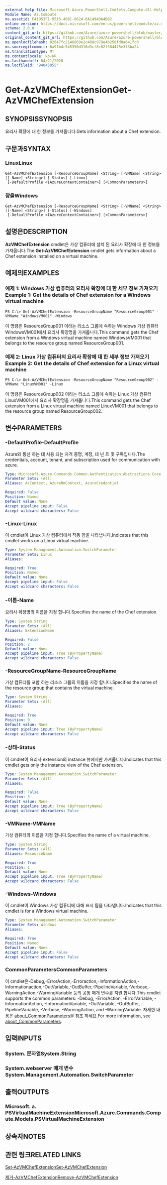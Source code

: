 ```yaml
---
external help file: Microsoft.Azure.PowerShell.Cmdlets.Compute.dll-Help.xml
Module Name: Az.Compute
ms.assetid: F41953F1-9515-4081-8624-6A1494DA4BB2
online version: https://docs.microsoft.com/en-us/powershell/module/az.compute/get-azvmchefextension
schema: 2.0.0
content_git_url: https://github.com/Azure/azure-powershell/blob/master/src/Compute/Compute/help/Get-AzVMChefExtension.md
original_content_git_url: https://github.com/Azure/azure-powershell/blob/master/src/Compute/Compute/help/Get-AzVMChefExtension.md
ms.openlocfilehash: 02647fc2148069e2c408c979e4b258fd0a641fc0
ms.sourcegitcommit: 6a91b4c545350d316d3cf8c62f384478e3f3ba24
ms.translationtype: MT
ms.contentlocale: ko-KR
ms.lasthandoff: 04/21/2020
ms.locfileid: "94045055"
---
```

# <span data-ttu-id="7d4fe-101">Get-AzVMChefExtension</span><span class="sxs-lookup"><span data-stu-id="7d4fe-101">Get-AzVMChefExtension</span></span>

## <span data-ttu-id="7d4fe-102">SYNOPSIS</span><span class="sxs-lookup"><span data-stu-id="7d4fe-102">SYNOPSIS</span></span>
<span data-ttu-id="7d4fe-103">요리사 확장에 대 한 정보를 가져옵니다.</span><span class="sxs-lookup"><span data-stu-id="7d4fe-103">Gets information about a Chef extension.</span></span>

## <span data-ttu-id="7d4fe-104">구문과</span><span class="sxs-lookup"><span data-stu-id="7d4fe-104">SYNTAX</span></span>

### <span data-ttu-id="7d4fe-105">Linux</span><span class="sxs-lookup"><span data-stu-id="7d4fe-105">Linux</span></span>
```
Get-AzVMChefExtension [-ResourceGroupName] <String> [-VMName] <String> [[-Name] <String>] [-Status] [-Linux]
 [-DefaultProfile <IAzureContextContainer>] [<CommonParameters>]
```

### <span data-ttu-id="7d4fe-106">창을</span><span class="sxs-lookup"><span data-stu-id="7d4fe-106">Windows</span></span>
```
Get-AzVMChefExtension [-ResourceGroupName] <String> [-VMName] <String> [[-Name] <String>] [-Status] [-Windows]
 [-DefaultProfile <IAzureContextContainer>] [<CommonParameters>]
```

## <span data-ttu-id="7d4fe-107">설명은</span><span class="sxs-lookup"><span data-stu-id="7d4fe-107">DESCRIPTION</span></span>
<span data-ttu-id="7d4fe-108">**AzVMChefExtension** cmdlet은 가상 컴퓨터에 설치 된 요리사 확장에 대 한 정보를 가져옵니다.</span><span class="sxs-lookup"><span data-stu-id="7d4fe-108">The **Get-AzVMChefExtension** cmdlet gets information about a Chef extension installed on a virtual machine.</span></span>

## <span data-ttu-id="7d4fe-109">예제의</span><span class="sxs-lookup"><span data-stu-id="7d4fe-109">EXAMPLES</span></span>

### <span data-ttu-id="7d4fe-110">예제 1: Windows 가상 컴퓨터의 요리사 확장에 대 한 세부 정보 가져오기</span><span class="sxs-lookup"><span data-stu-id="7d4fe-110">Example 1: Get the details of Chef extension for a Windows virtual machine</span></span>
```
PS C:\> Get-AzVMChefExtension -ResourceGroupName "ResourceGroup001" -VMName "WindowsVM001" -Windows
```

<span data-ttu-id="7d4fe-111">이 명령은 ResourceGroup001 이라는 리소스 그룹에 속하는 Windows 가상 컴퓨터 WindowsVM001에서 요리사 확장명을 가져옵니다.</span><span class="sxs-lookup"><span data-stu-id="7d4fe-111">This command gets the Chef extension from a Windows virtual machine named WindowsVM001 that belongs to the resource group named ResourceGroup001.</span></span>

### <span data-ttu-id="7d4fe-112">예제 2: Linux 가상 컴퓨터의 요리사 확장에 대 한 세부 정보 가져오기</span><span class="sxs-lookup"><span data-stu-id="7d4fe-112">Example 2: Get the details of Chef extension for a Linux virtual machine</span></span>
```
PS C:\> Get-AzVMChefExtension -ResourceGroupName "ResourceGroup002" -VMName "LinuxVM001" -Linux
```

<span data-ttu-id="7d4fe-113">이 명령은 ResourceGroup002 이라는 리소스 그룹에 속하는 Linux 가상 컴퓨터 LinuxVM001에서 요리사 확장명을 가져옵니다.</span><span class="sxs-lookup"><span data-stu-id="7d4fe-113">This command gets the Chef extension from a Linux virtual machine named LinuxVM001 that belongs to the resource group named ResourceGroup002.</span></span>

## <span data-ttu-id="7d4fe-114">변수</span><span class="sxs-lookup"><span data-stu-id="7d4fe-114">PARAMETERS</span></span>

### <span data-ttu-id="7d4fe-115">-DefaultProfile</span><span class="sxs-lookup"><span data-stu-id="7d4fe-115">-DefaultProfile</span></span>
<span data-ttu-id="7d4fe-116">Azure와 통신 하는 데 사용 되는 자격 증명, 계정, 테 넌 트 및 구독입니다.</span><span class="sxs-lookup"><span data-stu-id="7d4fe-116">The credentials, account, tenant, and subscription used for communication with azure.</span></span>

```yaml
Type: Microsoft.Azure.Commands.Common.Authentication.Abstractions.Core.IAzureContextContainer
Parameter Sets: (All)
Aliases: AzContext, AzureRmContext, AzureCredential

Required: False
Position: Named
Default value: None
Accept pipeline input: False
Accept wildcard characters: False
```

### <span data-ttu-id="7d4fe-117">-Linux</span><span class="sxs-lookup"><span data-stu-id="7d4fe-117">-Linux</span></span>
<span data-ttu-id="7d4fe-118">이 cmdlet이 Linux 가상 컴퓨터에서 작동 함을 나타냅니다.</span><span class="sxs-lookup"><span data-stu-id="7d4fe-118">Indicates that this cmdlet works on a Linux virtual machine.</span></span>

```yaml
Type: System.Management.Automation.SwitchParameter
Parameter Sets: Linux
Aliases:

Required: True
Position: Named
Default value: None
Accept pipeline input: False
Accept wildcard characters: False
```

### <span data-ttu-id="7d4fe-119">-이름</span><span class="sxs-lookup"><span data-stu-id="7d4fe-119">-Name</span></span>
<span data-ttu-id="7d4fe-120">요리사 확장명의 이름을 지정 합니다.</span><span class="sxs-lookup"><span data-stu-id="7d4fe-120">Specifies the name of the Chef extension.</span></span>

```yaml
Type: System.String
Parameter Sets: (All)
Aliases: ExtensionName

Required: False
Position: 2
Default value: None
Accept pipeline input: True (ByPropertyName)
Accept wildcard characters: False
```

### <span data-ttu-id="7d4fe-121">-ResourceGroupName</span><span class="sxs-lookup"><span data-stu-id="7d4fe-121">-ResourceGroupName</span></span>
<span data-ttu-id="7d4fe-122">가상 컴퓨터를 포함 하는 리소스 그룹의 이름을 지정 합니다.</span><span class="sxs-lookup"><span data-stu-id="7d4fe-122">Specifies the name of the resource group that contains the virtual machine.</span></span>

```yaml
Type: System.String
Parameter Sets: (All)
Aliases:

Required: True
Position: 0
Default value: None
Accept pipeline input: True (ByPropertyName)
Accept wildcard characters: False
```

### <span data-ttu-id="7d4fe-123">-상태</span><span class="sxs-lookup"><span data-stu-id="7d4fe-123">-Status</span></span>
<span data-ttu-id="7d4fe-124">이 cmdlet이 요리사 extension의 instance 뷰에서만 가져옵니다.</span><span class="sxs-lookup"><span data-stu-id="7d4fe-124">Indicates that this cmdlet gets only the instance view of the Chef extension.</span></span>

```yaml
Type: System.Management.Automation.SwitchParameter
Parameter Sets: (All)
Aliases:

Required: False
Position: 3
Default value: None
Accept pipeline input: True (ByPropertyName)
Accept wildcard characters: False
```

### <span data-ttu-id="7d4fe-125">-VMName</span><span class="sxs-lookup"><span data-stu-id="7d4fe-125">-VMName</span></span>
<span data-ttu-id="7d4fe-126">가상 컴퓨터의 이름을 지정 합니다.</span><span class="sxs-lookup"><span data-stu-id="7d4fe-126">Specifies the name of a virtual machine.</span></span>

```yaml
Type: System.String
Parameter Sets: (All)
Aliases: ResourceName

Required: True
Position: 1
Default value: None
Accept pipeline input: True (ByPropertyName)
Accept wildcard characters: False
```

### <span data-ttu-id="7d4fe-127">-Windows</span><span class="sxs-lookup"><span data-stu-id="7d4fe-127">-Windows</span></span>
<span data-ttu-id="7d4fe-128">이 cmdlet이 Windows 가상 컴퓨터에 대해 표시 됨을 나타냅니다.</span><span class="sxs-lookup"><span data-stu-id="7d4fe-128">Indicates that this cmdlet is for a Windows virtual machine.</span></span>

```yaml
Type: System.Management.Automation.SwitchParameter
Parameter Sets: Windows
Aliases:

Required: True
Position: Named
Default value: None
Accept pipeline input: False
Accept wildcard characters: False
```

### <span data-ttu-id="7d4fe-129">CommonParameters</span><span class="sxs-lookup"><span data-stu-id="7d4fe-129">CommonParameters</span></span>
<span data-ttu-id="7d4fe-130">이 cmdlet은-Debug,-ErrorAction,-Erroraction,-InformationAction,-Informationaction,-OutVariable,-OutBuffer,-PipelineVariable,-Verbose,-WarningAction,-WarningVariable 등의 공통 매개 변수를 지원 합니다.</span><span class="sxs-lookup"><span data-stu-id="7d4fe-130">This cmdlet supports the common parameters: -Debug, -ErrorAction, -ErrorVariable, -InformationAction, -InformationVariable, -OutVariable, -OutBuffer, -PipelineVariable, -Verbose, -WarningAction, and -WarningVariable.</span></span> <span data-ttu-id="7d4fe-131">자세한 내용은 [about_CommonParameters](http://go.microsoft.com/fwlink/?LinkID=113216)을 참조 하세요.</span><span class="sxs-lookup"><span data-stu-id="7d4fe-131">For more information, see [about_CommonParameters](http://go.microsoft.com/fwlink/?LinkID=113216).</span></span>

## <span data-ttu-id="7d4fe-132">입력</span><span class="sxs-lookup"><span data-stu-id="7d4fe-132">INPUTS</span></span>

### <span data-ttu-id="7d4fe-133">System. 문자열</span><span class="sxs-lookup"><span data-stu-id="7d4fe-133">System.String</span></span>

### <span data-ttu-id="7d4fe-134">System.webserver 매개 변수</span><span class="sxs-lookup"><span data-stu-id="7d4fe-134">System.Management.Automation.SwitchParameter</span></span>

## <span data-ttu-id="7d4fe-135">출력</span><span class="sxs-lookup"><span data-stu-id="7d4fe-135">OUTPUTS</span></span>

### <span data-ttu-id="7d4fe-136">Microsoft. a. PSVirtualMachineExtension</span><span class="sxs-lookup"><span data-stu-id="7d4fe-136">Microsoft.Azure.Commands.Compute.Models.PSVirtualMachineExtension</span></span>

## <span data-ttu-id="7d4fe-137">상속자</span><span class="sxs-lookup"><span data-stu-id="7d4fe-137">NOTES</span></span>

## <span data-ttu-id="7d4fe-138">관련 링크</span><span class="sxs-lookup"><span data-stu-id="7d4fe-138">RELATED LINKS</span></span>

[<span data-ttu-id="7d4fe-139">Set-AzVMChefExtension</span><span class="sxs-lookup"><span data-stu-id="7d4fe-139">Set-AzVMChefExtension</span></span>](./Set-AzVMChefExtension.md)

[<span data-ttu-id="7d4fe-140">제거-AzVMChefExtension</span><span class="sxs-lookup"><span data-stu-id="7d4fe-140">Remove-AzVMChefExtension</span></span>](./Remove-AzVMChefExtension.md)


